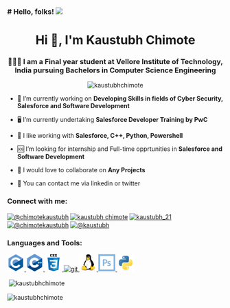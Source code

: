 ### # Hello, folks! <img src="https://raw.githubusercontent.com/MartinHeinz/MartinHeinz/master/wave.gif" width="30px">
<h1 align="center">Hi 👋, I'm Kaustubh Chimote</h1>
<h3 align="center">👨🏻‍🎓 I am a Final year student at Vellore Institute of Technology, India pursuing Bachelors in Computer Science Engineering</h3>

<p align="center"> <img src="https://komarev.com/ghpvc/?username=kaustubhchimote&label=Profile%20views&color=0e75b6&style=flat" alt="kaustubhchimote" /> </p>

- 🔭 I’m currently working on **Developing Skills in fields of Cyber Security, Salesforce and Software Development**

- 🖥️ I’m currently undertaking **Salesforce Developer Training by PwC**

- 👾 I like working with **Salesforce, C++, Python, Powershell**

- 🆘 I’m looking for internship and Full-time opprtunities in **Salesforce and Software Development**

- 🤝 I would love to collaborate on **Any Projects**

- 📧 You can contact me via linkedin or twitter

<h3 align="left">Connect with me:</h3>
<p align="left">
<a href="https://twitter.com/@ChimoteKaustubh" target="blank"><img align="center" src="https://raw.githubusercontent.com/rahuldkjain/github-profile-readme-generator/master/src/images/icons/Social/twitter.svg" alt="@chimotekaustubh" height="30" width="40" /></a>
<a href="https://www.linkedin.com/in/kaustubh-chimote-b20176207/" target="blank"><img align="center" src="https://raw.githubusercontent.com/rahuldkjain/github-profile-readme-generator/master/src/images/icons/Social/linked-in-alt.svg" alt="kaustubh chimote" height="30" width="40" /></a>
<a href="https://www.codechef.com/users/kaustubh_21" target="blank"><img align="center" src="https://cdn.jsdelivr.net/npm/simple-icons@3.1.0/icons/codechef.svg" alt="kaustubh_21" height="30" width="40" /></a>
<a href="https://www.hackerrank.com/chimotekaustubh" target="blank"><img align="center" src="https://raw.githubusercontent.com/rahuldkjain/github-profile-readme-generator/master/src/images/icons/Social/hackerrank.svg" alt="@chimotekaustubh" height="30" width="40" /></a>
<a href="https://www.hackerearth.com/@Kaustubh_21" target="blank"><img align="center" src="https://raw.githubusercontent.com/rahuldkjain/github-profile-readme-generator/master/src/images/icons/Social/hackerearth.svg" alt="@kaustubh" height="30" width="40" /></a>
</p>

<h3 align="left">Languages and Tools:</h3>
<p align="left"> <a href="https://www.cprogramming.com/" target="_blank"> <img src="https://raw.githubusercontent.com/devicons/devicon/master/icons/c/c-original.svg" alt="c" width="40" height="40"/> </a> <a href="https://www.w3schools.com/cpp/" target="_blank"> <img src="https://raw.githubusercontent.com/devicons/devicon/master/icons/cplusplus/cplusplus-original.svg" alt="cplusplus" width="40" height="40"/> </a> <a href="https://www.w3schools.com/css/" target="_blank"> <img src="https://raw.githubusercontent.com/devicons/devicon/master/icons/css3/css3-original-wordmark.svg" alt="css3" width="40" height="40"/> </a> <a href="https://git-scm.com/" target="_blank"> <img src="https://www.vectorlogo.zone/logos/git-scm/git-scm-icon.svg" alt="git" width="40" height="40"/> </a> <a href="https://www.w3.org/html/" target="_blank"> <a href="https://www.linux.org/" target="_blank"> <img src="https://raw.githubusercontent.com/devicons/devicon/master/icons/linux/linux-original.svg" alt="linux" width="40" height="40"/> </a> <a href="https://www.photoshop.com/en" target="_blank"> <img src="https://raw.githubusercontent.com/devicons/devicon/master/icons/photoshop/photoshop-line.svg" alt="photoshop" width="40" height="40"/> </a> <a href="https://www.python.org" target="_blank"> <img src="https://raw.githubusercontent.com/devicons/devicon/master/icons/python/python-original.svg" alt="python" width="40" height="40"/> </a> </p>

<p>&nbsp;<img align="center" src="https://github-readme-stats.vercel.app/api?username=kaustubhchimote&show_icons=true&locale=en" alt="kaustubhchimote" /></p>

<p><img align="center" src="https://github-readme-streak-stats.herokuapp.com/?user=kaustubhchimote&" alt="kaustubhchimote" /></p>

